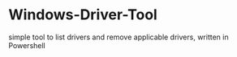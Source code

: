 # Windows-Driver-Tool
simple tool to list drivers and remove applicable drivers, written in Powershell
